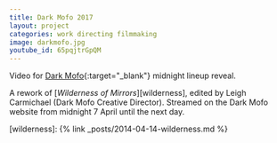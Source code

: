```yaml
---
title: Dark Mofo 2017
layout: project
categories: work directing filmmaking
image: darkmofo.jpg
youtube_id: 65pqjtrGpQM
---
```


Video for [Dark Mofo]{:target="_blank"} midnight lineup reveal.

A rework of [_Wilderness of Mirrors_][wilderness], edited by Leigh Carmichael
(Dark Mofo Creative Director). Streamed on the Dark Mofo website from midnight 7
April until the next day.

[dark mofo]: https://darkmofo.net.au
[wilderness]: {% link _posts/2014-04-14-wilderness.md %}
